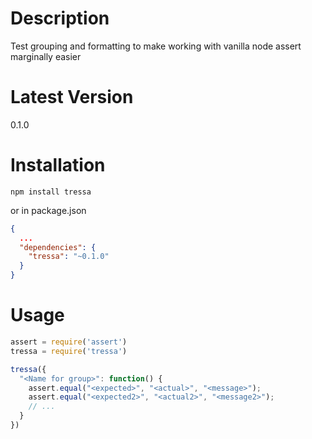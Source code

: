 # Description

Test grouping and formatting to make working with vanilla node assert marginally easier

# Latest Version

0.1.0

# Installation
```
npm install tressa
```

or in package.json

```json
{
  ...
  "dependencies": {
    "tressa": "~0.1.0"
  }
}
```

# Usage
```js
assert = require('assert')
tressa = require('tressa')

tressa({
  "<Name for group>": function() {
    assert.equal("<expected>", "<actual>", "<message>");
    assert.equal("<expected2>", "<actual2>", "<message2>");
    // ...
  }
})
```